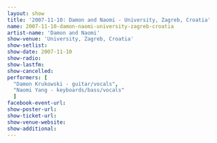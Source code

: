 ```yaml
---
layout: show
title: '2007-11-10: Damon and Naomi - University, Zagreb, Croatia'
name: 2007-11-10-damon-naomi-university-zagreb-croatia
artist-name: 'Damon and Naomi'
show-venue: 'University, Zagreb, Croatia'
show-setlist: 
show-date: 2007-11-10
show-radio: 
show-lastfm: 
show-cancelled: 
performers: [
  "Damon Krukowski - guitar/vocals",
  "Naomi Yang - keyboards/bass/vocals"
  ]
facebook-event-url: 
show-poster-url: 
show-ticket-url: 
show-venue-website: 
show-additional: 
---
```


